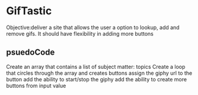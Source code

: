 # GifTastic

Objective:deliver a site that allows the user a option to lookup, add and remove gifs.
It should have flexibility in adding more buttons

## psuedoCode

Create an array that contains a list of subject matter: topics
Create a loop that circles through the array and creates buttons
assign the giphy url to the button
add the ability to start/stop the giphy
add the ability to create more buttons from input value
